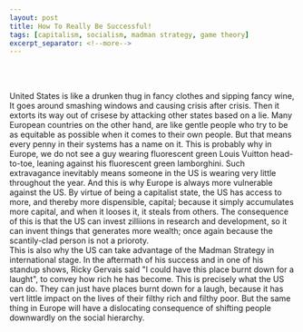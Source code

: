 ```yaml
---
layout: post
title: How To Really Be Successful!
tags: [capitalism, socialism, madman strategy, game theory]
excerpt_separator: <!--more-->
---
```




<br><br>

<p align="justify">
    
  
  
  United States is like a drunken thug in fancy clothes and sipping fancy wine,
  It goes around smashing windows and causing crisis after crisis.
  Then it extorts its way out of crisese by attacking other states based on a lie. <!--more-->
  Many European countries on the other hand, are like gentle people who try to be as equitable as possible when it comes to their own people. 
  But that means every penny in their systems has a name on it.
  This is probably why in Europe, we do not see a guy wearing fluorescent green Louis Vuitton head-to-toe, leaning against his fluorescent green lamborghini.
  Such extravagance inevitably means someone in the US is wearing very little throughout the year. 
  And this is why Europe is always more vulnerable against the US. 
  By virtue of being a capitalist state, the US has access to more, and thereby more dispensible, capital; 
  because it simply accumulates more capital, and when it looses it, it steals from others. 
  The consequence of this is that the US can invest zilliions in research and development, so it can invent things that generates more wealth; once again because the scantily-clad person is not a prioroty.  
  This is also why the US can take advantage of the Madman Strategy in international stage. 
  In the aftermath of his success and in one of his standup shows, Ricky Gervais said "I could have this place burnt down for a laught", to convey how rich he has become. 
  This is precisely what the US can do. They can just have places burnt down for a laugh, because it has vert little impact on the lives of their filthy rich and filthy poor. But the same thing in Europe will have a dislocating consequence of shifting people downwardly on the social hierarchy. 
 
 
 </p>  


<br><br>
